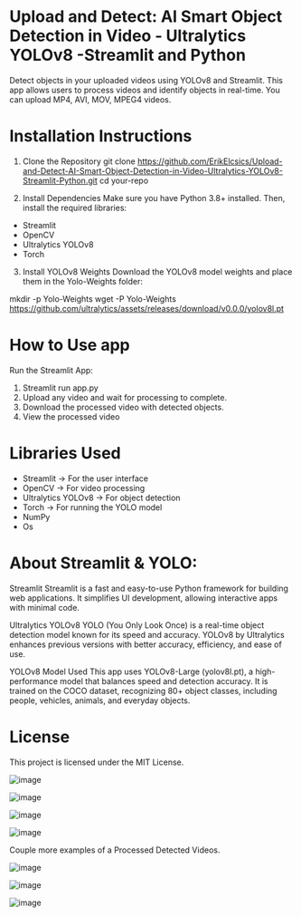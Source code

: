 # Upload and Detect: AI Smart Object Detection in Video - Ultralytics YOLOv8 -Streamlit and Python

Detect objects in your uploaded videos using YOLOv8 and Streamlit. This app allows users to process videos and identify objects in real-time. You can upload MP4, AVI, MOV, MPEG4 videos.

# Installation Instructions
1. Clone the Repository
git clone https://github.com/ErikElcsics/Upload-and-Detect-AI-Smart-Object-Detection-in-Video-Ultralytics-YOLOv8-Streamlit-Python.git
cd your-repo

2. Install Dependencies
Make sure you have Python 3.8+ installed. Then, install the required libraries:

- Streamlit 
- OpenCV 
- Ultralytics YOLOv8 
- Torch 

3. Install YOLOv8 Weights
Download the YOLOv8 model weights and place them in the Yolo-Weights folder:

mkdir -p Yolo-Weights
wget -P Yolo-Weights https://github.com/ultralytics/assets/releases/download/v0.0.0/yolov8l.pt

# How to Use app

Run the Streamlit App:

1. Streamlit run app.py
2. Upload any video and wait for processing to complete.
3. Download the processed video with detected objects.
4. View the processed video

# Libraries Used
- Streamlit → For the user interface
- OpenCV → For video processing
- Ultralytics YOLOv8 → For object detection
- Torch → For running the YOLO model
- NumPy
- Os

# About Streamlit & YOLO:

Streamlit
Streamlit is a fast and easy-to-use Python framework for building web applications. It simplifies UI development, allowing interactive apps with minimal code.

Ultralytics YOLOv8
YOLO (You Only Look Once) is a real-time object detection model known for its speed and accuracy. YOLOv8 by Ultralytics enhances previous versions with better accuracy, efficiency, and ease of use.

YOLOv8 Model Used
This app uses YOLOv8-Large (yolov8l.pt), a high-performance model that balances speed and detection accuracy. It is trained on the COCO dataset, recognizing 80+ object classes, including people, vehicles, animals, and everyday objects.

# License
This project is licensed under the MIT License.

![image](https://github.com/user-attachments/assets/1b741da8-6302-4dd5-b342-0a753f56695e)

![image](https://github.com/user-attachments/assets/1ea8fb96-c951-4fc7-80a4-43b4a16dacb4)

![image](https://github.com/user-attachments/assets/b96d8490-8a4a-4367-9592-2bf4c238a717)

![image](https://github.com/user-attachments/assets/4a923e6c-f92a-4497-878c-7759565558d3)

Couple more examples of a Processed Detected Videos.

![image](https://github.com/user-attachments/assets/277e5dd7-2383-436f-b3c9-ab12903ff899)

![image](https://github.com/user-attachments/assets/701d1707-7dbc-48c3-938a-77d82f3c44c0)

![image](https://github.com/user-attachments/assets/8271a785-0066-4997-bca3-7b66b8dffed4)




